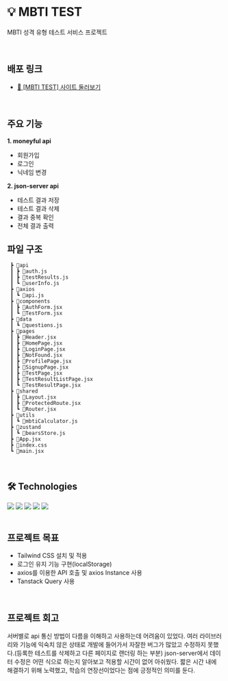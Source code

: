 
# 💡 MBTI TEST 

MBTI 성격 유형 테스트 서비스 프로젝트

<br>  

## 배포 링크

- [🔎 [MBTI TEST] 사이트 둘러보기](https://04-react-project-mbti-test.vercel.app/)

<br>  

## 주요 기능
 **1. moneyful api**
- 회원가입
- 로그인
- 닉네임 변경

**2. json-server api**
- 테스트 결과 저장
- 테스트 결과 삭제
- 결과 중복 확인
- 전체 결과 출력

## 파일 구조
```📦src
 ┣ 📂api
 ┃ ┣ 📜auth.js
 ┃ ┣ 📜testResults.js
 ┃ ┗ 📜userInfo.js
 ┣ 📂axios
 ┃ ┗ 📜api.js
 ┣ 📂components
 ┃ ┣ 📜AuthForm.jsx
 ┃ ┗ 📜TestForm.jsx
 ┣ 📂data
 ┃ ┗ 📜questions.js
 ┣ 📂pages
 ┃ ┣ 📜Header.jsx
 ┃ ┣ 📜HomePage.jsx
 ┃ ┣ 📜LoginPage.jsx
 ┃ ┣ 📜NotFound.jsx
 ┃ ┣ 📜ProfilePage.jsx
 ┃ ┣ 📜SignupPage.jsx
 ┃ ┣ 📜TestPage.jsx
 ┃ ┣ 📜TestResultListPage.jsx
 ┃ ┗ 📜TestResultPage.jsx
 ┣ 📂shared
 ┃ ┣ 📜Layout.jsx
 ┃ ┣ 📜ProtectedRoute.jsx
 ┃ ┗ 📜Router.jsx
 ┣ 📂utils
 ┃ ┗ 📜mbtiCalculator.js
 ┣ 📂zustand
 ┃ ┗ 📜bearsStore.js
 ┣ 📜App.jsx
 ┣ 📜index.css
 ┗ 📜main.jsx 
```

<br>

## 🛠 Technologies
<img src="https://img.shields.io/badge/React-61DAFB?style=for-the-badge&logo=React&logoColor=black">
<img src="https://img.shields.io/badge/javascript-F7DF1E?style=for-the-badge&logo=React&logoColor=black">
<img src="https://img.shields.io/badge/axios-5A29E4?style=for-the-badge&logo=axios&logoColor=black">
<img src="https://img.shields.io/badge/tailwindcss-06B6D4?style=for-the-badge&logo=tailwindcss&logoColor=black">
<img src="https://img.shields.io/badge/git-F05032?style=for-the-badge&logo=tailwindcss&logoColor=black">      

<br>
<br>

## 프로젝트 목표
- Tailwind CSS 설치 및 적용
- 로그인 유지 기능 구현(localStorage)
- axios를 이용한 API 호출 및 axios Instance 사용
- Tanstack Query 사용

<br>

## 프로젝트 회고
서버별로 api 통신 방법이 다름을 이해하고 사용하는데 어려움이 있었다. 여러 라이브러리와 기능에 익숙치 않은 상태로 개발에 들어가서 자잘한 버그가 많았고 수정하지 못했다.(등록한 테스트를 삭제하고 다른 페이지로 랜더링 하는 부분) json-server에서 데이터 수정은 어떤 식으로 하는지 알아보고 적용할 시간이 없어 아쉬웠다. 짧은 시간 내에 해결하기 위해 노력했고, 학습의 연장선이었다는 점에 긍정적인 의미를 둔다.
<br>